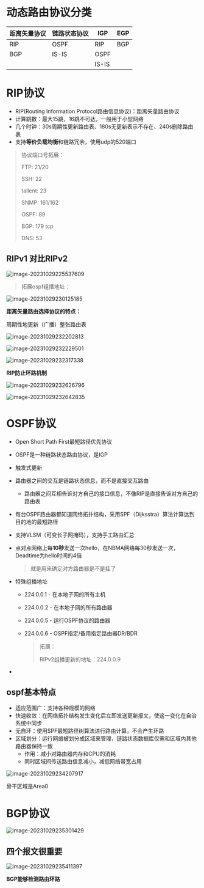 # 动态路由协议分类

| 距离矢量协议 | 链路状态协议 | IGP   | EGP  |
| ------------ | ------------ | ----- | ---- |
| RIP          | OSPF         | RIP   | BGP  |
| BGP          | IS-IS        | OSPF  |      |
|              |              | IS-IS |      |

# RIP协议

* RIP(Routing Information Protocol路由信息协议)：距离矢量路由协议
* 计算跳数：最大15跳，16跳不可达，一般用于小型网络
* 几个时钟：30s周期性更新路由表、180s无更新表示不存在、240s删除路由表
* 支持**等价负载均衡**和链路冗余，使用udp的520端口

> 协议端口号拓展：
>
> FTP: 21/20
>
> SSH: 22
>
> tallent: 23
>
> SNMP: 161/162
>
> OSPF: 89
>
> BGP: 179 tcp
>
> DNS: 53



## RIPv1 对比RIPv2

![image-20231029225537609](https://raw.githubusercontent.com/geeks7i/img/main/img/Typora-imgimage-20231029225537609.png)

> 拓展ospf组播地址：

![image-20231029230125185](https://raw.githubusercontent.com/geeks7i/img/main/img/Typora-imgimage-20231029230125185.png)

 

**距离矢量路由选择协议的特点：**

周期性地更新（广播）整张路由表

![image-20231029232202813](https://raw.githubusercontent.com/geeks7i/img/main/img/Typora-imgimage-20231029232202813.png)

![image-20231029232229501](https://raw.githubusercontent.com/geeks7i/img/main/img/Typora-imgimage-20231029232229501.png)

![image-20231029232317338](https://raw.githubusercontent.com/geeks7i/img/main/img/Typora-imgimage-20231029232317338.png)

**RIP防止环路机制**

![image-20231029232626796](https://raw.githubusercontent.com/geeks7i/img/main/img/Typora-imgimage-20231029232626796.png)

![image-20231029232642835](https://raw.githubusercontent.com/geeks7i/img/main/img/Typora-imgimage-20231029232642835.png)

# OSPF协议

* Open Short Path First最短路径优先协议

* OSPF是一种链路状态路由协议，是IGP 

* 触发式更新

* 路由器之间的交互是链路状态信息，而不是直接交互路由

  * 路由器之间互相告诉对方自己的接口信息，不像RIP是直接告诉对方自己的路由表

* 每台OSPF路由器都知道网络拓扑结构，采用SPF（Dijksstra）算法计算达到目的地的最短路径

* 支持VLSM（可变长子网掩码），支持手工路由汇总

* 点对点网络上每**10秒**发送一次hello，在NBMA网络每30秒发送一次，Deadtime为hello时间的4倍

  > 就是用来确定对方路由器是不是挂了

* 特殊组播地址

  * 224.0.0.1 - 在本地子网的所有主机

  * 224.0.0.2 - 在本地子网的所有路由器

  * 224.0.0.5 - 运行OSPF协议的路由器

  * 224.0.0.6 - OSPF指定/备用指定路由器DR/BDR

    > 拓展：
    >
    > RIPv2组播更新的地址：224.0.0.9

* 



## ospf基本特点

* 适应范围广：支持各种规模的网络
* 快速收敛：在网络拓扑结构发生变化后立即发送更新报文，使这一变化在自治系统中同步
* 无自环：使用SPF最短路径树算法进行路由计算，不会产生环路
* 区域划分：运行网络被划分成区域来管理，链路状态数据库仅需和区域内其他路由器保持一致
  * 作用：减小对路由器内存和CPU的消耗
  * 同时区域间传送路由信息减小，减低网络带宽占用

![image-20231029234207917](https://raw.githubusercontent.com/geeks7i/img/main/img/Typora-imgimage-20231029234207917.png)

骨干区域是Area0



# BGP协议

![image-20231029235301429](https://raw.githubusercontent.com/geeks7i/img/main/img/Typora-imgimage-20231029235301429.png)

## 四个报文很重要

![image-20231029235411397](https://raw.githubusercontent.com/geeks7i/img/main/img/Typora-imgimage-20231029235411397.png)

**BGP能够检测路由环路**